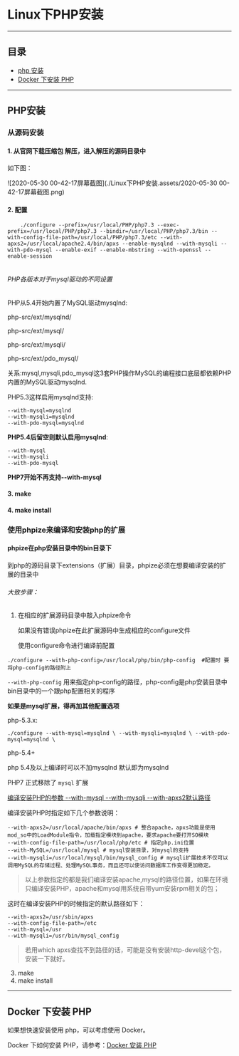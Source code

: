 # Linux下PHP安装

---

## 目录
* [php 安装](#linux_php_install)
* [Docker 下安装 PHP](#linux_php_docker)


---

## <span id="linux_php_install">PHP安装</span>


### 从源码安装

#### 1. 从官网下载压缩包 解压，进入解压的源码目录中

如下图：

![2020-05-30 00-42-17屏幕截图](./Linux下PHP安装.assets/2020-05-30 00-42-17屏幕截图.png)



#### 2. 配置

```shell
    ./configure --prefix=/usr/local/PHP/php7.3 --exec-prefix=/usr/local/PHP/php7.3 --bindir=/usr/local/PHP/php7.3/bin --with-config-file-path=/usr/local/PHP/php7.3/etc --with-apxs2=/usr/local/apache2.4/bin/apxs --enable-mysqlnd --with-mysqli --with-pdo-mysql --enable-exif --enable-mbstring --with-openssl --enable-session 
	
```

###### PHP各版本对于mysql驱动的不同设置

PHP从5.4开始内置了MySQL驱动mysqlnd:

php-src/ext/mysqlnd/

php-src/ext/mysql/

php-src/ext/mysqli/

php-src/ext/pdo_mysql/

关系:mysql,mysqli,pdo_mysql这3套PHP操作MySQL的编程接口底层都依赖PHP内置的MySQL驱动mysqlnd.

PHP5.3这样启用mysqlnd支持:
```shell
--with-mysql=mysqlnd
--with-mysqli=mysqlnd
--with-pdo-mysql=mysqlnd
```

**PHP5.4后留空则默认启用mysqlnd**:
```shell
--with-mysql
--with-mysqli
--with-pdo-mysql
```

**PHP7开始不再支持--with-mysql**


#### 3. make

#### 4. make install



### 使用phpize来编译和安装php的扩展



#### phpize在php安装目录中的bin目录下

到php的源码目录下extensions（扩展）目录，phpize必须在想要编译安装的扩展的目录中

###### 大致步骤：

1. 在相应的扩展源码目录中敲入phpize命令

   如果没有错误phpize在此扩展源码中生成相应的configure文件

   使用configure命令进行编译前配置

```shell
./configure --with-php-config=/usr/local/php/bin/php-config  #配置时 要将php-config的路径附上
```

`--with-php-config` 用来指定php-config的路径，php-config是php安装目录中bin目录中的一个跟php配置相关的程序



**如果是mysql扩展，得再加其他配置选项**

php-5.3.x: 

```shell
./configure --with-mysql=mysqlnd \ --with-mysqli=mysqlnd \ --with-pdo-mysql=mysqlnd \ 
```


php-5.4+

php 5.4及以上编译时可以不加mysqlnd 默认即为mysqlnd

PHP7 正式移除了 `mysql` 扩展

[编译安装PHP的参数 --with-mysql --with-mysqli --with-apxs2默认路径](https://www.cnblogs.com/meiling12/p/6096789.html)

编译安装PHP时指定如下几个参数说明：
```shell
--with-apxs2=/usr/local/apache/bin/apxs # 整合apache，apxs功能是使用mod_so中的LoadModule指令，加载指定模块到apache，要求apache要打开SO模块
--with-config-file-path=/usr/local/php/etc # 指定php.ini位置
--with-MySQL=/usr/local/mysql # mysql安装目录，对mysql的支持
--with-mysqli=/usr/local/mysql/bin/mysql_config # mysqli扩展技术不仅可以调用MySQL的存储过程、处理MySQL事务，而且还可以使访问数据库工作变得更加稳定。
```
 
> 以上参数指定的都是我们编译安装apache,mysql的路径位置，如果在环境只编译安装PHP，apache和mysql用系统自带yum安装rpm相关的包；

这时在编译安装PHP的时候指定的默认路径如下：

```shell
--with-apxs2=/usr/sbin/apxs
--with-config-file-path=/etc
--with-mysql=/usr
--with-mysqli=/usr/bin/mysql_config
```


> 若用which apxs查找不到路径的话，可能是没有安装http-devel这个包，安装一下就好。

 

3. make
4. make install



---

## <span id="linux_php_docker">Docker 下安装 PHP</span>

如果想快速安装使用 php，可以考虑使用 Docker。

Docker 下如何安装 PHP，请参考：[Docker 安装 PHP](../Docker/Docker_Note.md#dk_softc_demo_php)






